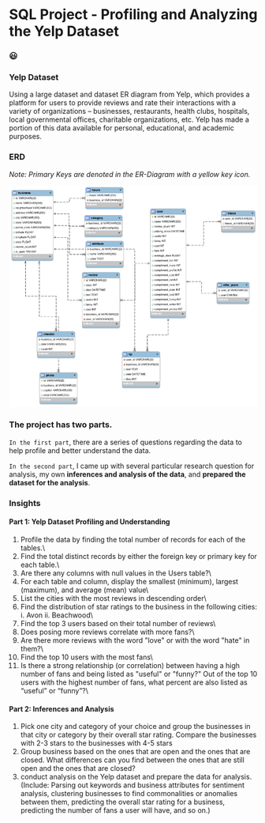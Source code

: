 # SQL Project - Profiling and Analyzing the Yelp Dataset 

### :smiley:

### Yelp Dataset
Using a large dataset and dataset ER diagram from Yelp, which provides a platform for users to provide reviews and rate their interactions with a variety of organizations – businesses, restaurants, health clubs, hospitals, local governmental offices, charitable organizations, etc. Yelp has made a portion of this data available for personal, educational, and academic purposes.

### ERD 

_Note: Primary Keys are denoted in the ER-Diagram with a yellow key icon._

![Yelp Dataset ER Diagram.png](Yelp%20Dataset%20ER%20Diagram.png)


### The project has two parts.

`In the first part`, there are a series of questions regarding the data to help profile and better understand the data.

`In the second part`, I came up with several particular research question for analysis, my own **inferences and analysis of the data**, and **prepared the dataset for the analysis**. 

### Insights
#### Part 1: Yelp Dataset Profiling and Understanding
1. Profile the data by finding the total number of records for each of the tables.\
2. Find the total distinct records by either the foreign key or primary key for each table.\
3. Are there any columns with null values in the Users table?\
4. For each table and column, display the smallest (minimum), largest (maximum), and average (mean) value\
5. List the cities with the most reviews in descending order\
6. Find the distribution of star ratings to the business in the following cities: i. Avon ii. Beachwood\
7. Find the top 3 users based on their total number of reviews\
8. Does posing more reviews correlate with more fans?\
9. Are there more reviews with the word "love" or with the word "hate" in them?\
10. Find the top 10 users with the most fans\
11. Is there a strong relationship (or correlation) between having a high number of fans and being listed as "useful" or "funny?" Out of the top 10 users with the highest number of fans, what percent are also listed as “useful” or “funny”?\

#### Part 2: Inferences and Analysis
1. Pick one city and category of your choice and group the businesses in that city or category by their overall star rating. Compare the businesses with 2-3 stars to the businesses with 4-5 stars
2. Group business based on the ones that are open and the ones that are closed. What differences can you find between the ones that are still open and the ones that are closed? 
3. conduct analysis on the Yelp dataset and prepare the data for analysis. (Include: Parsing out keywords and business attributes for sentiment analysis, clustering businesses to find commonalities or anomalies between them, predicting the overall star rating for a business, predicting the number of fans a user will have, and so on.)

